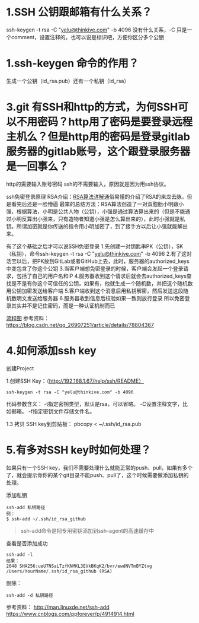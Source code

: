 # 1.SSH 公钥跟邮箱有什么关系？
ssh-keygen -t rsa -C "yelu@thinkive.com" -b 4096
没有什么关系，-C 只是一个comment，设置注释的，也可以说是标识吧，方便你区分多个公钥

# 1.ssh-keygen 命令的作用？
生成一个公钥（id_rsa.pub）还有一个私钥（id_rsa）

# 3.git 有SSH和http的方式，为何SSH可以不用密码？http用了密码是要登录远程主机么？但是http用的密码是登录gitlab服务器的gitlab账号，这个跟登录服务器是一回事么？
http的需要输入账号密码
ssh的不需要输入，原因就是因为用ssh协议。

ssh免密登录原理
RSA介绍：[RSA算法详解](http://www.guideep.com/read?guide=5676830073815040#)通俗易懂的介绍了RSA的来龙去脉，但是看完后还是一脸懵逼
最笨的总结方法：RSA算法创造了一对双胞胎小明跟小强，根据算法，小明是公共人物（公钥），小强是通过算法算出来的（但是不能通过小明反算出小强来，只有造物者知道小强是怎么算出来的），此时小强就是私钥。所谓加密就是你传送的指令用小明加密了，到了接手方以后让小强就能解出来。

有了这个基础之后才可以说SSH免密登录
1.先创建一对钥匙串PK（公钥），SK（私钥），命令ssh-keygen -t rsa -C "yelu@thinkive.com" -b 4096
2.有了这对活宝以后，把PK放到GitLab或者GitHub上去，此时，服务器的authorized_keys中变包含了你这个公钥
3.当客户端想免密登录的时候，客户端会发起一个登录请求，包括了自己的用户名和iP
4.服务器收到这个请求后就会去authorized_keys查找是不是有你这个可信任的公钥，如果有，他就生成一个随机数，并把这个随机数用公钥加密发送给客户端
5.客户端收到这个消息后用私钥解密，然后发送这段随机数明文发送给服务器
6.服务器收到信息后校验如果一致则放行登录
所以免密登录其实并不是记住密码，而是一种认证机制而已

[流程图](https://www.processon.com/diagraming/5b8ea36be4b0fe81b62610d7)
参考资料：https://blog.csdn.net/qq_26907251/article/details/78804367

# 4.如何添加ssh key
创建Project

1.创建SSH Key：（http://192.168.1.67/help/ssh/README）
```
ssh-keygen -t rsa -C "yelu@thinkive.com" -b 4096
```
代码参数含义： 
-t指定密钥类型，默认是rsa，可以省略。 
-C设置注释文字，比如邮箱。 
-f指定密钥文件存储文件名。

1.3 拷贝 SSH key到剪贴板：
pbcopy < ~/.ssh/id_rsa.pub

# 5.有多对SSH key时如何处理？
如果只有一个SSH key，我们不需要处理什么就能正常的push、pull，如果有多个了，就会提示你你的某个git目录不能push、pull了，这个时候需要做添加私钥的处理。

添加私钥
```
ssh-add 私钥路径
例：
$ ssh-add ~/.ssh/id_rsa_github
```

> ssh-add命令是把专用密钥添加到ssh-agent的高速缓存中
 
查看是否添加成功

```
ssh-add -l
结果：
2048 SHA256:ueU7NSaLTzfKNMKL3EVkBKqK2/bvr/ewdNVTmBYZtxg /Users/YourName/.ssh/id_rsa_github (RSA)
```

删除：

```
ssh-add -d 私钥路径
```


参考资料：
http://man.linuxde.net/ssh-add
https://www.cnblogs.com/ppforever/p/4914914.html





